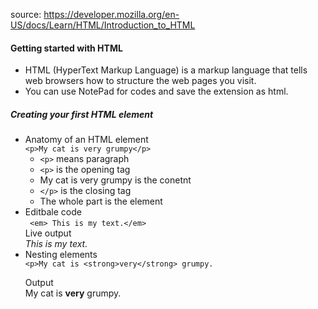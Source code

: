 source: https://developer.mozilla.org/en-US/docs/Learn/HTML/Introduction_to_HTML

#### Getting started with HTML
* HTML (HyperText Markup Language) is a markup language that tells web browsers how to structure the web pages you visit.
* You can use NotePad for codes and save the extension as html.

##### Creating your first HTML element
* Anatomy of an HTML element <br/>
  ```<p>My cat is very grumpy</p>```
  * `<p>` means paragraph
  * `<p>` is the opening tag
  * My cat is very grumpy is the conetnt
  * `</p>` is the closing tag
  * The whole part is the element
* Editbale code <br/>
     ``` <em> This is my text.</em>``` <br/>
  Live output <br/>
*This is my text.*
* Nesting elements <br/>
  ```<p>My cat is <strong>very</strong> grumpy.```</p>
  Output <br/>
  My cat is __very__ grumpy.
